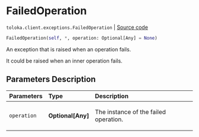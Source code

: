 # FailedOperation
`toloka.client.exceptions.FailedOperation` | [Source code](https://github.com/Toloka/toloka-kit/blob/v1.2.1/src/client/exceptions.py#L41)

```python
FailedOperation(self, *, operation: Optional[Any] = None)
```

An exception that is raised when an operation fails.


It could be raised when an inner operation fails.

## Parameters Description

| Parameters | Type | Description |
| :----------| :----| :-----------|
`operation`|**Optional\[Any\]**|<p>The instance of the failed operation.</p>
